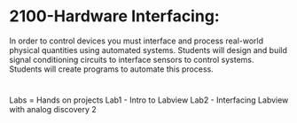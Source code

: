 # 2100-Hardware Interfacing:
In order to control devices you must interface and process real-world physical quantities using automated systems. Students will design and build signal conditioning circuits to interface sensors to control systems. Students will create programs to automate this process.
#
#
Labs = Hands on projects 
Lab1 - Intro to Labview
Lab2 - Interfacing Labview with analog discovery 2
#

